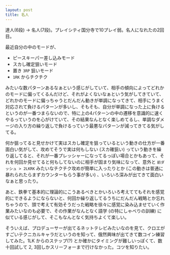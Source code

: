 ```yaml
---
layout: post
title: 名人
---
```


達人(6段) -> 名人(7段)。プレイシティ国分寺で10プレイ弱。名人になれたの2回目。

最近自分の中のモードが、

- ピースキーパー差し込みモード
- スカし確定狙いモード
- 置き `3RP` 狙いモード
- `1RK` からチクチク

みたいな数パターンあるなぁという感じがしていて、相手の傾向によってどれかのモードに偏ってくるんだけど、それがよくないなぁという気がしてきていて、どれかのモードに偏っちゃうとだんだん動きが単調になってきて、相手にうまく対応されて負けるパターンが多いし、そもそも、自分が単調になった上に負けるというのが一番つまらないので、特に上の4パターンの中の遷移を意識的に速くやるっていうのを心がけていて、その結果なんとなく楽しめてるし、単調なダメージの入り方の繰り返しで負けるっていう最悪なパターンが減ってきてる気がしてる。

何か狙ってると見せかけて実はスカし確定を狙っているという動きの仕方が一番面白い気がして、攻めてそうで実は何もしない (スカ確狙い) っていう動きを繰り返してると、それが一番プレッシャーになってるっぽい場合とかもあって、それを何回か見せてると何もしてないのに相手が固まり気味になって、意外と `前ダッシュ > 2LKRK` みたいなチクチク攻めが簡単に入ったりとか (この動きは普通に暴れられたらまずカウンターもらう事が多い) 、いろいろ深みが出てきて面白いなぁと思ったり。

あと、鉄拳て基本的に理論的にこうあるべきとかいろいろ考えててもそれを感覚的にできるようにならないと、何回か繰り返してるうちにだんだん戦略とか忘れちゃうので、頭で考えて有効そうだった戦略を徐々に感覚に染み込ませていく作業みたいなのも必要で、その作業がなんとなく語学 (の特にしゃべりの訓練) に似ている感じがして、そこもなんとなく気持ちよくて楽しい。

そういえば、プロデューサーが出てるネットテレビみたいなのを見て、クロエがすごいテクニカルキャラだというのを知って、俄然興味が出てきて数コイン練習してみた。1LK からのステップ(?) とか確かにタイミングが難しいっぽくて、数十回試して 2, 3回しかスリーフォーまで行けなかった。コツを知りたい。
